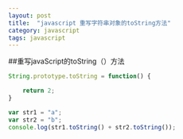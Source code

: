 ```yaml
---
layout: post
title:  "javascript 重写字符串对象的toString方法"
category: javascript
tags: javascript
---
```


##重写javaScript的toString（）方法
	



```javascript
String.prototype.toString = function() {

	return 2;
}

var str1 = "a";
var str2 = "b";
console.log(str1.toString() + str2.toString());



```
